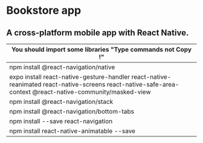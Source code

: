 # Bookstore app
## A cross-platform mobile app with React Native.


| You should import some libraries "Type commands not Copy !"  |
| ------------------------------------------------------------ |
|npm install @react-navigation/native|
|expo install react-native-gesture-handler react-native-reanimated react-native-screens react-native-safe-area-context @react-native-community/masked-view|
|npm install @react-navigation/stack|
|npm install @react-navigation/bottom-tabs|
|npm install --save react-navigation|
|npm install react-native-animatable --save|